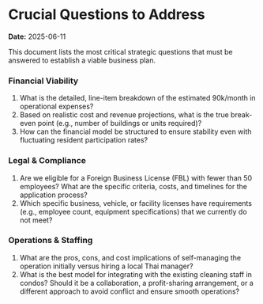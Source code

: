 # Crucial Questions to Address

**Date:** 2025-06-11

This document lists the most critical strategic questions that must be answered to establish a viable business plan.

### Financial Viability
1.  What is the detailed, line-item breakdown of the estimated 90k/month in operational expenses?
2.  Based on realistic cost and revenue projections, what is the true break-even point (e.g., number of buildings or units required)?
3.  How can the financial model be structured to ensure stability even with fluctuating resident participation rates?

### Legal & Compliance
1.  Are we eligible for a Foreign Business License (FBL) with fewer than 50 employees? What are the specific criteria, costs, and timelines for the application process?
2.  Which specific business, vehicle, or facility licenses have requirements (e.g., employee count, equipment specifications) that we currently do not meet?

### Operations & Staffing
1.  What are the pros, cons, and cost implications of self-managing the operation initially versus hiring a local Thai manager?
2.  What is the best model for integrating with the existing cleaning staff in condos? Should it be a collaboration, a profit-sharing arrangement, or a different approach to avoid conflict and ensure smooth operations? 